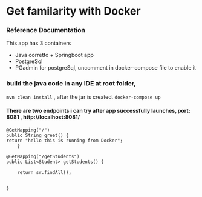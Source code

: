 # Get familarity with Docker

### Reference Documentation
This app has 3 containers
* Java corretto + Springboot app
* PostgreSql
* PGadmin for postgreSql, uncomment in docker-compose file to enable it

### build the java code in any IDE at root folder, 
`mvn clean install` , after the jar is created.
`docker-compose up`
#### There are two endpoints i can try after app successfully launches, port: 8081 , http://localhost:8081/

    @GetMapping("/")
    public String greet() {
    return "hello this is running from Docker";
        }

    @GetMapping("/getStudents")
    public List<Student> getStudents() {

        return sr.findAll();


    }